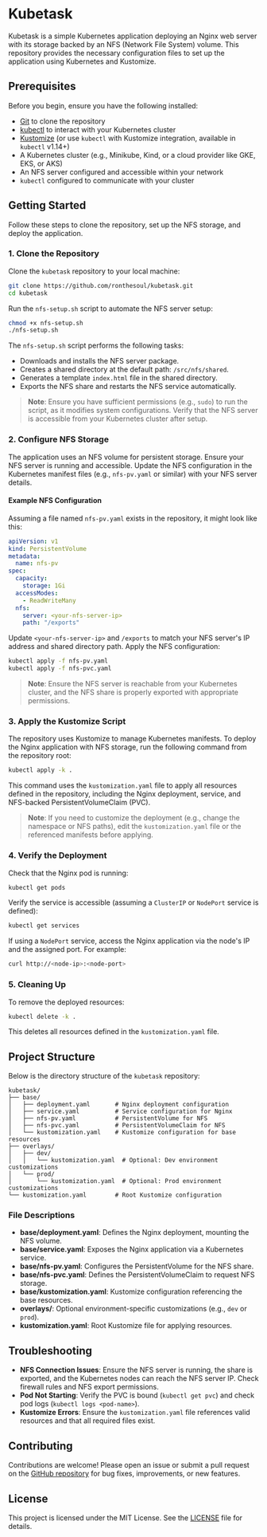 # Kubetask

Kubetask is a simple Kubernetes application deploying an Nginx web server with its storage backed by an NFS (Network File System) volume. This repository provides the necessary configuration files to set up the application using Kubernetes and Kustomize.

## Prerequisites

Before you begin, ensure you have the following installed:
- [Git](https://git-scm.com/) to clone the repository
- [kubectl](https://kubernetes.io/docs/tasks/tools/) to interact with your Kubernetes cluster
- [Kustomize](https://kustomize.io/) (or use `kubectl` with Kustomize integration, available in `kubectl` v1.14+)
- A Kubernetes cluster (e.g., Minikube, Kind, or a cloud provider like GKE, EKS, or AKS)
- An NFS server configured and accessible within your network
- `kubectl` configured to communicate with your cluster

## Getting Started

Follow these steps to clone the repository, set up the NFS storage, and deploy the application.

### 1. Clone the Repository

Clone the `kubetask` repository to your local machine:

```bash
git clone https://github.com/ronthesoul/kubetask.git
cd kubetask
```

Run the `nfs-setup.sh` script to automate the NFS server setup:

```bash
chmod +x nfs-setup.sh
./nfs-setup.sh
```

The `nfs-setup.sh` script performs the following tasks:
- Downloads and installs the NFS server package.
- Creates a shared directory at the default path: `/src/nfs/shared`.
- Generates a template `index.html` file in the shared directory.
- Exports the NFS share and restarts the NFS service automatically.

> **Note**: Ensure you have sufficient permissions (e.g., `sudo`) to run the script, as it modifies system configurations. Verify that the NFS server is accessible from your Kubernetes cluster after setup.

### 2. Configure NFS Storage

The application uses an NFS volume for persistent storage. Ensure your NFS server is running and accessible. Update the NFS configuration in the Kubernetes manifest files (e.g., `nfs-pv.yaml` or similar) with your NFS server details.

#### Example NFS Configuration

Assuming a file named `nfs-pv.yaml` exists in the repository, it might look like this:

```yaml
apiVersion: v1
kind: PersistentVolume
metadata:
  name: nfs-pv
spec:
  capacity:
    storage: 1Gi
  accessModes:
    - ReadWriteMany
  nfs:
    server: <your-nfs-server-ip>
    path: "/exports"
```

Update `<your-nfs-server-ip>` and `/exports` to match your NFS server's IP address and shared directory path. Apply the NFS configuration:

```bash
kubectl apply -f nfs-pv.yaml
kubectl apply -f nfs-pvc.yaml
```

> **Note**: Ensure the NFS server is reachable from your Kubernetes cluster, and the NFS share is properly exported with appropriate permissions.

### 3. Apply the Kustomize Script

The repository uses Kustomize to manage Kubernetes manifests. To deploy the Nginx application with NFS storage, run the following command from the repository root:

```bash
kubectl apply -k .
```

This command uses the `kustomization.yaml` file to apply all resources defined in the repository, including the Nginx deployment, service, and NFS-backed PersistentVolumeClaim (PVC).

> **Note**: If you need to customize the deployment (e.g., change the namespace or NFS paths), edit the `kustomization.yaml` file or the referenced manifests before applying.

### 4. Verify the Deployment

Check that the Nginx pod is running:

```bash
kubectl get pods
```

Verify the service is accessible (assuming a `ClusterIP` or `NodePort` service is defined):

```bash
kubectl get services
```

If using a `NodePort` service, access the Nginx application via the node's IP and the assigned port. For example:

```bash
curl http://<node-ip>:<node-port>
```

### 5. Cleaning Up

To remove the deployed resources:

```bash
kubectl delete -k .
```

This deletes all resources defined in the `kustomization.yaml` file.

## Project Structure

Below is the directory structure of the `kubetask` repository:

```
kubetask/
├── base/
│   ├── deployment.yaml       # Nginx deployment configuration
│   ├── service.yaml          # Service configuration for Nginx
│   ├── nfs-pv.yaml           # PersistentVolume for NFS
│   ├── nfs-pvc.yaml          # PersistentVolumeClaim for NFS
│   └── kustomization.yaml    # Kustomize configuration for base resources
├── overlays/
│   ├── dev/
│   │   └── kustomization.yaml  # Optional: Dev environment customizations
│   └── prod/
│       └── kustomization.yaml  # Optional: Prod environment customizations
└── kustomization.yaml        # Root Kustomize configuration
```

### File Descriptions

- **base/deployment.yaml**: Defines the Nginx deployment, mounting the NFS volume.
- **base/service.yaml**: Exposes the Nginx application via a Kubernetes service.
- **base/nfs-pv.yaml**: Configures the PersistentVolume for the NFS share.
- **base/nfs-pvc.yaml**: Defines the PersistentVolumeClaim to request NFS storage.
- **base/kustomization.yaml**: Kustomize configuration referencing the base resources.
- **overlays/**: Optional environment-specific customizations (e.g., `dev` or `prod`).
- **kustomization.yaml**: Root Kustomize file for applying resources.

## Troubleshooting

- **NFS Connection Issues**: Ensure the NFS server is running, the share is exported, and the Kubernetes nodes can reach the NFS server IP. Check firewall rules and NFS export permissions.
- **Pod Not Starting**: Verify the PVC is bound (`kubectl get pvc`) and check pod logs (`kubectl logs <pod-name>`).
- **Kustomize Errors**: Ensure the `kustomization.yaml` file references valid resources and that all required files exist.

## Contributing

Contributions are welcome! Please open an issue or submit a pull request on the [GitHub repository](https://github.com/ronthesoul/kubetask) for bug fixes, improvements, or new features.

## License

This project is licensed under the MIT License. See the [LICENSE](LICENSE) file for details.